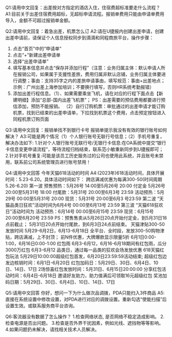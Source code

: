 Q1:请用中文回复：出差按对方指定的酒店入住，住宿费超标准要走什么流程？
A1:目前关于出差住宿费用超标，无超标申请流程。报销单费用只能由申请单费用导入，金额不可超过报销单金额。

Q2:请用中文回复：着急出差，机票怎么订
A2:请在U捷报内创建出差申请，创建出差申请前，请保证个人信息授权同步到滴滴和同程商旅平台，操作步骤：
1. 点击“首页”中的“申请单”
2. 点击“+”新建出差申请单
3. 选择“出差申请单”
4. 填写基本信息并点击“保存并添加行程”（注意：业务归属主体：默认申请人所在报销公司，如果属于支援性差旅，费用归属非默认店铺，业务归属主体要进行调整；事由：支持35字之内的差旅申请事由，填写规范：事由+出差地点；示例：广州出差上海参加培训；不要换行填写，否则HR系统考勤报错）
5. 添加出差行程信息。（1）、如果需要乘坐飞机，请在对应的行程下面点击【新建明细】添加“总部-国内出差飞机票”； PS：出差需要的预估费用都要进行预估添加，预防不能报销。
（2）自行订购机票：审批通过的出差申请才能订购机票，找到已结束的出差申请单，下拉找到机票这个费用，点击预定按钮进入同程机票订购页面

Q3:请用中文回复：报销单找不到银行卡号 报销单提示我没有有效的银行账号如何解决？
A3:可能是两个情况（1）个人银行账号无联行号信息；（2）手机号重复，解决办法如下:
1.针对个人银行账号无联行号/无银行卡信息:在OA系统中提交“银行卡信息变更申请流程”，等待流程归档结束，联系范小敏重新同步到U捷报即可；
2.针对手机号重复:可能是该员工历史服务过的公司也使用此系统，并且账号未禁用，联系前公司系统管理员进行账号禁用！

Q4:请用中文回答 今年天猫618活动的时间
A4:(2023年)618活动时间，具体开展时间：5.23-6.20。具体活动时间如下：
跨店满减优惠为每满300-50(时间周期5.26-6.20)
第一波
预售预热：5月26号 14:00至5月26号 20:00
付定金 5月26号 20:00至5月31号 18:00
付尾款：5月31号 20:00至6月3号 23:59
活动预热：5月29号 00:00至5月31号 20:00
现货：5月31号 20:00至6月3 号23:59
第二波
“天猫品类日狂欢”活动时间为6月4号 00:00至6月13号 23:59
第三波
“天猫618狂欢日”活动时间为
活动预热：6月14号 00:00至6月15号 23:59
现货：6月15号 20:00至6月20号 23:59
PS：预售售卖从5月26日20点开始付定金，到5月31日18点前截止； 5月31日20点开始付尾款，到6月3日24点前结束。
天猫津贴300-50发放时间
5月29-6月2日，6月13-6月18日
全平台、全时段，发放300-50购物津贴，跨店满减，上不封顶；
前N件优惠，大牌爆款显示限量5折
6月1日0:00-1:00，6月16日0:00-1:00
红包雨
6月3-6月12，6月16-6月18期间有红包雨，瓜分3000万红包
6月3-6月12 品类日，通过每一品类的狂欢会场发放优惠
618天猫红包玩法
5月29日10:00:00超级红包首发，6月20日23:59:59活动结束;
超级红包边发边核销时间：6月1日-6月20日
红包加码日：5月29日、30日、6月4日、10日、14日、17日
2场惊喜红包发放时间：5月31日、6月15日20:00:00
分享红包活动时间：6月4日-6月18日
邀请好友助力，助力值满后可领取16元超级红包
奖池加码日期：5月29日、30日、6月4日、10日、14日、17日

Q5:请用中文回答 你好，想问一下为什么做次品调拨，PDA只能扫入3件商品
A5:直接在系统设置中修改设置，对PDA进行对应的调拨设置。重新勾选“使能扫描”后设置生效。或联系服务商平台咨询。


Q6:客流器没有数据了怎么操作？
1.检查网络状态, 是否网络不稳定造成影响。
2.检查电源是否出问题。
3.检查是否外界干扰因素，例如光线、遮挡物等等影响。
4.如果问题扔未解决，请找相关技术人员解决。
